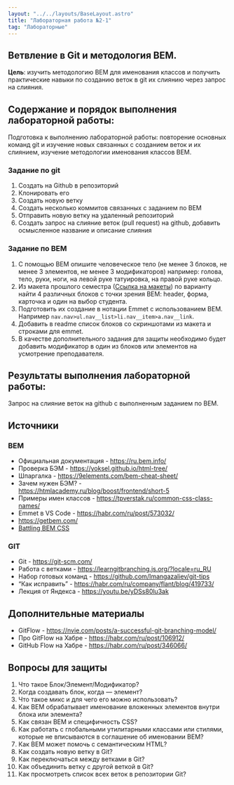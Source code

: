 ```yaml
---
layout: "../../layouts/BaseLayout.astro"
title: "Лабораторная работа №2-1"
tag: "Лабораторные"
---
```


## Ветвление в Git и методология BEM.

**Цель**: изучить методологию BEM для именования классов и получить практические навыки по созданию веток в git их слиянию через запрос на слияния.

## Содержание и порядок выполнения лабораторной работы:

Подготовка к выполнению лабораторной работы: повторение основных команд git и изучение новых связанных с созданием веток и их слиянием, изучение методологии именования классов BEM.

### Задание по git

1. Создать на Github в репозиторий
1. Клонировать его
1. Создать новую ветку
1. Создать несколько коммитов связанных с заданием по BEM
1. Отправить новую ветку на удаленный репозиторий
1. Создать запрос на слияние веток (pull request) на github, добавить осмысленное название и описание слияния

### Задание по BEM

1. C помощью BEM опишите человеческое тело (не менее 3 блоков, не менее 3 элементов, не менее 3 модификаторов) например: голова, тело, руки, ноги, на левой руке татуировка, на правой руке кольцо.
1. Из макета прошлого семестра ([Ссылка на макеты](https://disk.yandex.ru/d/E87k3T4uUwLnjg)) по варианту найти 4 различных блоков c точки зрения BEM: header, форма, карточка и один на выбор студента.
1. Подготовить их создание в нотации Emmet с использованием BEM. Например `nav.nav>ul.nav__list>li.nav__item>a.nav__link`.
1. Добавить в readme список блоков со скриншотами из макета и строками для emmet.
1. В качестве дополнительного задания для защиты необходимо будет добавить модификатор в один из блоков или элементов на усмотрение преподавателя.

## Результаты выполнения лабораторной работы:

Запрос на слияние веток на github с выполненным заданием по BEM.

## Источники

### BEM

- Официальная документация - https://ru.bem.info/
- Проверка БЭМ - https://yoksel.github.io/html-tree/
- Шпаргалка - https://9elements.com/bem-cheat-sheet/
- Зачем нужен БЭМ? - https://htmlacademy.ru/blog/boost/frontend/short-5
- Примеры имен классов - https://tpverstak.ru/common-css-class-names/
- Emmet в VS Code - https://habr.com/ru/post/573032/
- https://getbem.com/
- [Battling BEM CSS](https://www.smashingmagazine.com/2016/06/battling-bem-extended-edition-common-problems-and-how-to-avoid-them/)

### GIT

- Git - https://git-scm.com/
- Работа с ветками - https://learngitbranching.js.org/?locale=ru_RU
- Набор готовых команд - https://github.com/Imangazaliev/git-tips
- “Как исправить” - https://habr.com/ru/company/flant/blog/419733/
- Лекция от Яндекса - https://youtu.be/yDSs80lu3ak

## Дополнительные материалы

- GitFlow - https://nvie.com/posts/a-successful-git-branching-model/
- Про GitFlow на Хабре - https://habr.com/ru/post/106912/
- GitHub Flow на Хабре - https://habr.com/ru/post/346066/

## Вопросы для защиты

1. Что такое Блок/Элемент/Модификатор?
1. Когда создавать блок, когда — элемент?
1. Что такое микс и для чего его можно использовать?
1. Как BEM обрабатывает именование вложенных элементов внутри блока или элемента?
1. Как связан BEM и специфичность CSS?
1. Как работать с глобальными утилитарными классами или стилями, которые не вписываются в соглашение об именовании BEM?
1. Как BEM может помочь с семантическим HTML?
1. Как создать новую ветку в Git?
1. Как переключаться между ветками в Git?
1. Как объединить ветку с другой веткой в Git?
1. Как просмотреть список всех веток в репозитории Git?
